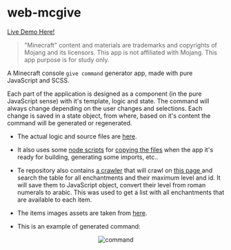 # web-mcgive

[Live Demo Here!](https://space-hound.github.io/archive/web-mcgive/)

> "Minecraft" content and materials are trademarks and copyrights of Mojang and its licensors. This app is not affiliated with Mojang. This app purpose is for study only.
> 
A Minecraft console `give command` generator app, made with pure JavaScript and SCSS.

Each part of the application is designed as a component (in the pure JavaScript sense) with it's template, logic and state. The command will always change depending on the user changes and selections. Each change is saved in a state object, from where, based on it's content the command will be generated or regenerated.

 - The actual logic and source files are [here](https://github.com/space-hound/web-mcgive/tree/master/src/js/mcgive).

 - It also uses some [node scripts](https://github.com/space-hound/web-mcgive/tree/master/scripts) for [copying the files](https://github.com/space-hound/web-mcgive/blob/master/scripts/CopyAssets.js) when the app it's ready for building, generating some imports, etc..

 - Te repository also contains [a crawler](https://github.com/space-hound/web-mcgive/blob/master/scripts/GetEnchantments.js) that will crawl on [this page ](https://www.digminecraft.com/lists/enchantment_list_pc.php) and search the table for all enchantments and their maximum level and id. It will save them to JavaScript object, convert their level from roman numerals to arabic. This was used to get a list with all enchantments that are available to each item.

 - The items images assets are taken from [here](https://github.com/PrismarineJS/minecraft-assets).

 - This is an example of generated command: 
 
<p align="center">
	<img src="https://i.imgur.com/n3emV6C.png" alt="command">
</p>
